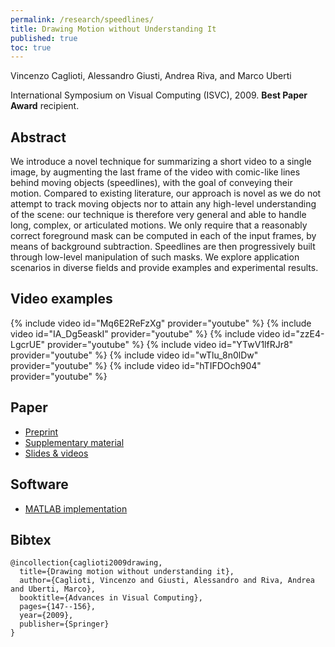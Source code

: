 ```yaml
---
permalink: /research/speedlines/
title: Drawing Motion without Understanding It
published: true
toc: true
---
```


Vincenzo Caglioti, Alessandro Giusti, Andrea Riva, and Marco Uberti

International Symposium on Visual Computing (ISVC), 2009.  **Best Paper Award** recipient.

## Abstract
We introduce a novel technique for summarizing a short video to a single image, by augmenting the last frame of the video with comic-like lines behind moving objects (speedlines), with the goal of conveying their motion. Compared to existing literature, our approach is novel as we do not attempt to track moving objects nor to attain any high-level understanding of the scene: our technique is therefore very general and able to handle long, complex, or articulated motions. We only require that a reasonably correct foreground mask can be computed in each of the input frames, by means of background subtraction. Speedlines are then progressively built through low-level manipulation of such masks. We explore application scenarios in diverse fields and provide examples and experimental results.

## Video examples
{% include video id="Mq6E2ReFzXg" provider="youtube" %}
{% include video id="IA_Dg5easkI" provider="youtube" %}
{% include video id="zzE4-LgcrUE" provider="youtube" %}
{% include video id="YTwV1lfRJr8" provider="youtube" %}
{% include video id="wTlu_8n0lDw" provider="youtube" %}
{% include video id="hTIFDOch904" provider="youtube" %}

## Paper
* [Preprint](http://www.idsia.ch/~giusti/papers/2009/isvc.pdf)
* [Supplementary material](http://www.idsia.ch/~giusti/papers/2009/isvc-sup.pdf)
* [Slides & videos](http://www.idsia.ch/~giusti/papers/2009/isvc-slides.zip)

## Software
* [MATLAB implementation](http://www.idsia.ch/~giusti/papers/2009/isvc-sup.zip)

## Bibtex
```
@incollection{caglioti2009drawing,
  title={Drawing motion without understanding it},
  author={Caglioti, Vincenzo and Giusti, Alessandro and Riva, Andrea and Uberti, Marco},
  booktitle={Advances in Visual Computing},
  pages={147--156},
  year={2009},
  publisher={Springer}
}
```

